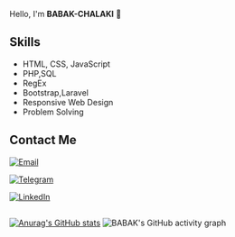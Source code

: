 

Hello, I'm **BABAK-CHALAKI** 👋
 
## Skills

- HTML, CSS, JavaScript
- PHP,SQL
- RegEx
- Bootstrap,Laravel
- Responsive Web Design 
- Problem Solving
<!-- - Version Control (Git) -->
  
## Contact Me

[![Email](https://img.shields.io/badge/-Email-blue?style=flat&logo=gmail&labelColor=black)](https://babak.chalaki82@gmail.com) 

[![Telegram](https://img.shields.io/badge/-Telegram-blue?style=flat&logo=telegram&labelColor=black)](https://t.me/BABAK_CHALAKI)

[![LinkedIn](https://img.shields.io/badge/-LinkedIn-blue?style=flat&logo=linkedin&labelColor=black)](https://www.linkedin.com/in/babak-chalaki-622376292/?originalSubdomain=ir)
##
[![Anurag's GitHub stats](https://github-readme-stats.vercel.app/api?username=Babak-Chalacki)](https://github.com/anuraghazra/github-readme-stats)
![BABAK's GitHub activity graph](https://github-readme-activity-graph.vercel.app/graph?username=Babak-Chalacki&theme=github-compact)
